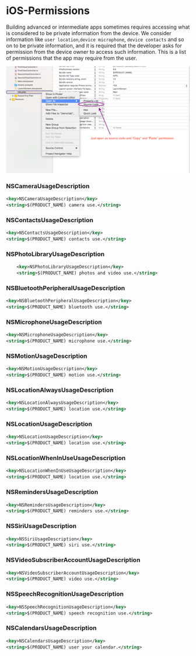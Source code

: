 # iOS-Permissions
Building advanced or intermediate apps sometimes requires accessing what is considered to be private information from the device. We consider information like `user location`,`device microphone`, `device contacts` and so on to be private information, and it is required that the developer asks for permission from the device owner to access such information. This is a list of permissions that the app may require from the user. 

![alt text](https://github.com/MMolieleng/iOS-Permissions/blob/master/info_image.png)

### NSCameraUsageDescription

```xml
<key>NSCameraUsageDescription</key>
<string>$(PRODUCT_NAME) camera use.</string>
```

### NSContactsUsageDescription
```xml
<key>NSContactsUsageDescription</key>
<string>$(PRODUCT_NAME) contacts use.</string>
```

### NSPhotoLibraryUsageDescription
```xml
	<key>NSPhotoLibraryUsageDescription</key>
	<string>$(PRODUCT_NAME) photos and video use.</string>
```

### NSBluetoothPeripheralUsageDescription
```xml
<key>NSBluetoothPeripheralUsageDescription</key>
<string>$(PRODUCT_NAME) bluetooth use.</string>
```

### NSMicrophoneUsageDescription
```xml
<key>NSMicrophoneUsageDescription</key>
<string>$(PRODUCT_NAME) microphone use.</string>
```

### NSMotionUsageDescription
```xml
<key>NSMotionUsageDescription</key>
<string>$(PRODUCT_NAME) motion use.</string>
```

### NSLocationAlwaysUsageDescription
```xml
<key>NSLocationAlwaysUsageDescription</key>
<string>$(PRODUCT_NAME) location use.</string>
```

### NSLocationUsageDescription
```xml
<key>NSLocationUsageDescription</key>
<string>$(PRODUCT_NAME) location use.</string>
```

### NSLocationWhenInUseUsageDescription
```xml
<key>NSLocationWhenInUseUsageDescription</key>
<string>$(PRODUCT_NAME) location use.</string>
```

### NSRemindersUsageDescription
```xml
<key>NSRemindersUsageDescription</key>
<string>$(PRODUCT_NAME) reminders use.</string>
```

### NSSiriUsageDescription
```xml
<key>NSSiriUsageDescription</key>
<string>$(PRODUCT_NAME) siri use.</string>
```

### NSVideoSubscriberAccountUsageDescription
```xml
<key>NSVideoSubscriberAccountUsageDescription</key>
<string>$(PRODUCT_NAME) video use.</string>
```

### NSSpeechRecognitionUsageDescription
```xml
<key>NSSpeechRecognitionUsageDescription</key>
<string>$(PRODUCT_NAME) speech recognition use.</string>
```

### NSCalendarsUsageDescription
```xml
<key>NSCalendarsUsageDescription</key>
<string>$(PRODUCT_NAME) user your calendar.</string>
```

